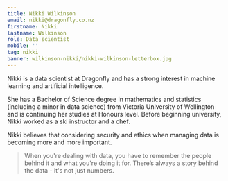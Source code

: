 ```yaml
---
title: Nikki Wilkinson
email: nikki@dragonfly.co.nz
firstname: Nikki
lastname: Wilkinson
role: Data scientist
mobile: ''
tag: nikki
banner: wilkinson-nikki/nikki-wilkinson-letterbox.jpg
---
```

Nikki is a data scientist at Dragonfly and has a strong interest in machine learning
and artificial intelligence.
<!--more-->

She has a Bachelor of Science degree in mathematics and statistics (including a
minor in data science) from Victoria University of Wellington and is continuing
her studies at Honours level. Before beginning university, Nikki worked as a ski
instructor and a chef.

Nikki believes that considering security and ethics when managing data is
becoming more and more important.

> When you're dealing with data, you have to remember the people behind it and
what you're doing it for. There’s always a story behind the data - it's not just
numbers.

